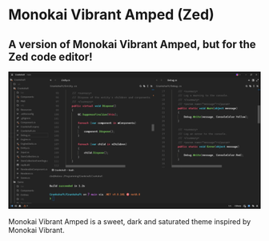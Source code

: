 # Monokai Vibrant Amped (Zed)

## A version of Monokai Vibrant Amped, but for the Zed code editor!

![A demo image of Monokai Vibrant Amped](./assets/monokai-vibrant-amped-demo.jpg)

Monokai Vibrant Amped is a sweet, dark and saturated theme inspired by Monokai Vibrant.
